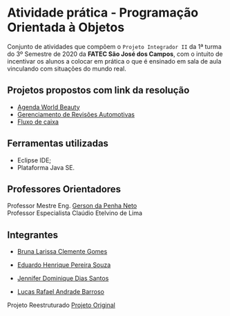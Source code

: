 # Atividade prática - Programação Orientada à Objetos

Conjunto de atividades que compõem o ``Projeto Integrador II`` da 1ª turma do 3º Semestre de 2020 da **FATEC São José dos Campos**, com o intuito de incentivar os alunos a colocar em prática o que é ensinado em sala de aula vinculando com situações do mundo real.

**Projetos propostos com link da resolução**
--------------------------------------------------------------------------
- [Agenda World Beauty](https://github.com/littlebru/POO/tree/master/Exercício%201)
- [Gerenciamento de Revisões Automotivas](https://github.com/littlebru/POO/tree/master/Exercício%202)
- [Fluxo de caixa](https://github.com/littlebru/POO/tree/master/Exercício%203)

**Ferramentas utilizadas**
--------------------------------------------------------------------------
* Eclipse IDE;
* Plataforma Java SE.

**Professores Orientadores**
--------------------------------------------------------------------------
Professor Mestre Eng. [Gerson da Penha Neto](https://github.com/paysandu)<br>
Professor Especialista Claúdio Etelvino de Lima

**Integrantes**
--------------------------------------------------------------------------
* [Bruna Larissa Clemente Gomes](https://github.com/littlebru)

* [Eduardo Henrique Pereira Souza](https://github.com/quazariun)

* [Jennifer Dominique Dias Santos](https://github.com/JenniferDominique)

* [Lucas Rafael Andrade Barroso](https://github.com/lucasrafael5054)


Projeto Reestruturado [Projeto Original](https://github.com/JenniferDominique/POO-Programacao_Orientada_a_Objetos)
